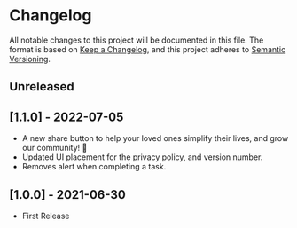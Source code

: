 # Changelog

All notable changes to this project will be documented in this file.
The format is based on [Keep a Changelog](https://keepachangelog.com/en/1.0.0/),
and this project adheres to [Semantic Versioning](https://semver.org/spec/v2.0.0.html).

## Unreleased

## [1.1.0] - 2022-07-05

- A new share button to help your loved ones simplify their lives, and grow our community! 🚀
- Updated UI placement for the privacy policy, and version number.
- Removes alert when completing a task.

## [1.0.0] - 2021-06-30

- First Release

